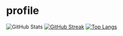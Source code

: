 # profile

![GitHub Stats](https://github-readme-stats.vercel.app/api?username=limchinfeng&show_icons=true&theme=radical)
[![GitHub Streak](http://github-readme-streak-stats.herokuapp.com/?user=limchinfeng&theme=dark&background=000000)](https://git.io/streak-stats)
[![Top Langs](https://github-readme-stats.vercel.app/api/top-langs/?username=limchinfeng&layout=compact&theme=vision-friendly-dark)](https://github.com/anuraghazra/github-readme-stats)
